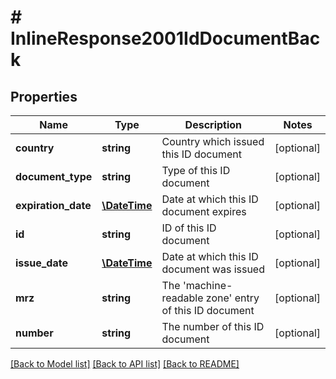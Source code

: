 # # InlineResponse2001IdDocumentBack

## Properties

Name | Type | Description | Notes
------------ | ------------- | ------------- | -------------
**country** | **string** | Country which issued this ID document | [optional] 
**document_type** | **string** | Type of this ID document | [optional] 
**expiration_date** | [**\DateTime**](\DateTime.md) | Date at which this ID document expires | [optional] 
**id** | **string** | ID of this ID document | [optional] 
**issue_date** | [**\DateTime**](\DateTime.md) | Date at which this ID document was issued | [optional] 
**mrz** | **string** | The &#39;machine-readable zone&#39; entry of this ID document | [optional] 
**number** | **string** | The number of this ID document | [optional] 

[[Back to Model list]](../../README.md#documentation-for-models) [[Back to API list]](../../README.md#documentation-for-api-endpoints) [[Back to README]](../../README.md)


